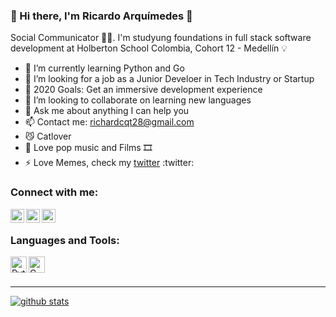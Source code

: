 ### :rainbow: Hi there, I'm Ricardo Arquímedes 👋 

  Social Communicator 👨‍💻. I'm studyung foundations in full stack software development at Holberton School Colombia, Cohort 12 - Medellín 💡

- 🌱 I’m currently learning Python and Go
- 💼 I’m looking for a job as a Junior Develoer in Tech Industry or Startup
- 🥅 2020 Goals: Get an immersive development experience
- 👯 I’m looking to collaborate on learning new languages
- 💬 Ask me about anything I can help you
- 📫 Contact me: richardcqt28@gmail.com
- 😼 Catlover
- 🎵 Love pop music and Films 🎞️
- ⚡ Love Memes, check my [twitter] :twitter:

### Connect with me:

[<img align="left" alt="richardcqt | Twitter" width="22px" src="https://cdn.jsdelivr.net/npm/simple-icons@v3/icons/twitter.svg" />][twitter]
[<img align="left" alt="ricardoarquimedes | LinkedIn" width="22px" src="https://cdn.jsdelivr.net/npm/simple-icons@v3/icons/linkedin.svg" />][linkedin]
[<img align="left" alt="ricardoarquimedes | LinkedIn" width="22px" src="https://cdn.jsdelivr.net/npm/simple-icons@v3/icons/medium.svg" />][medium]

<br />

### Languages and Tools:


[<img align="left" alt="Python" width="26px" src="https://i.imgur.com/WyTZyyA.png"/>][python]
[<img align="left" alt="C" width="26px" src="https://cdn.iconscout.com/icon/free/png-512/c-programming-569564.png"/>][C]

<br />
<br />

---

[![github stats](https://github-readme-stats.vercel.app/api?username=RicardoArquimedes&count_private=true&show_icons=true&theme=highcontrast)](https://github.com/anuraghazra/github-readme-stats)

[twitter]: https://twitter.com/richarcqt
[linkedin]: https://linkedin.com/in/ricardoarquimedes
[medium]: https://medium.com/@richardcqt28
[python]: https://www.python.org
[C]: https://en.cppreference.com/w/c

